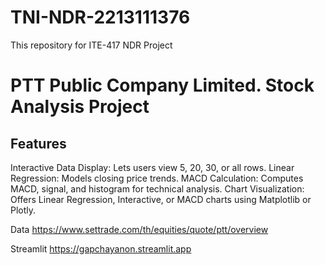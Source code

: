 # TNI-NDR-2213111376
This repository for ITE-417 NDR Project

# PTT Public Company Limited. Stock Analysis Project

## Features

Interactive Data Display: Lets users view 5, 20, 30, or all rows.
Linear Regression: Models closing price trends.
MACD Calculation: Computes MACD, signal, and histogram for technical analysis.
Chart Visualization: Offers Linear Regression, Interactive, or MACD charts using Matplotlib or Plotly.


Data
https://www.settrade.com/th/equities/quote/ptt/overview

Streamlit
https://gapchayanon.streamlit.app